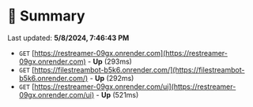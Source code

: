 # 📖 Summary
Last updated: **5/8/2024, 7:46:43 PM**

- `GET` [https://restreamer-09gx.onrender.com](https://restreamer-09gx.onrender.com) - **Up** (293ms)
- `GET` [https://filestreambot-b5k6.onrender.com/](https://filestreambot-b5k6.onrender.com/) - **Up** (292ms)
- `GET` [https://restreamer-09gx.onrender.com/ui](https://restreamer-09gx.onrender.com/ui) - **Up** (521ms)
